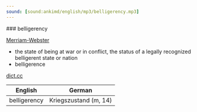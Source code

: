 ```yaml
---
sound: [sound:ankimd/english/mp3/belligerency.mp3]
---
```


\### belligerency

[Merriam-Webster](https://www.merriam-webster.com/dictionary/belligerency)

- the state of being at war or in conflict, the status of a legally recognized belligerent state or nation
- belligerence

[dict.cc](https://www.dict.cc/belligerency)

| English        | German       |
| -------------- | ------------ |
| belligerency | Kriegszustand (m, 14) |
